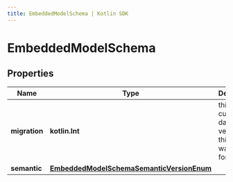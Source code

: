 ```yaml
---
title: EmbeddedModelSchema | Kotlin SDK
---
```




# EmbeddedModelSchema

## Properties
Name | Type | Description | Notes
------------ | ------------- | ------------- | -------------
**migration** | **kotlin.Int** | this is the current database version that this model was used for. | 
**semantic** | [**EmbeddedModelSchemaSemanticVersionEnum**](EmbeddedModelSchemaSemanticVersionEnum) |  | 





